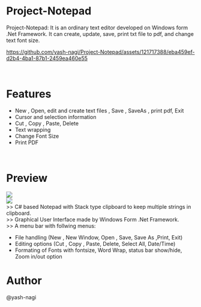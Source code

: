 <h1>Project-Notepad</h1>
Project-Notepad: It is an ordinary text editor developed on Windows form .Net Framework. It can create, update, save, print txt file to pdf, and change text font size.
<br>


https://github.com/yash-nagi/Project-Notepad/assets/121717388/eba459ef-d2b4-4ba1-87b1-2459ea460e55

<br>
<h1>Features</h1>
<ul>
  <li>New , Open, edit and create text files , Save , SaveAs , print pdf, Exit</li>
    <li>Cursor and selection information</li>
    <li>Cut , Copy , Paste, Delete</li>
    <li>Text wrapping</li>
    <li>Change Font Size</li>
    <li>Print PDF</li>
</ul>
<br>
<h1>Preview</h1>
<img src ="https://github.com/yash-nagi/Project-Notepad/assets/121717388/aa7a888b-9507-48dc-aeae-5989f2f516dd"><br>
<img src = "https://github.com/yash-nagi/Project-Notepad/assets/121717388/d8a2d03d-d988-4ca1-aef4-b7448747dac7">

<br>
>> C# based Notepad with Stack type clipboard to keep multiple strings in clipboard.<br>
>> Graphical User Interface made by Windows Form .Net Framework.<br>
>> A menu bar with follwing menus:
<ul>
        <li>File handling (New , New Window, Open , Save, Save As ,Print, Exit)</li>
        <li>Editing options (Cut , Copy , Paste, Delete, Select All, Date/Time)</li>
        <li>Formating of Fonts with fontsize, Word Wrap, status bar show/hide, Zoom in/out option</li>
</ul>
<h1>Author</h1>

@yash-nagi
